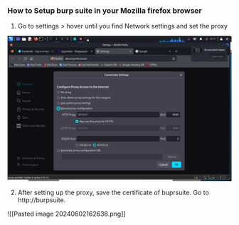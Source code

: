 
### How to Setup burp suite in your Mozilla firefox browser

1. Go to settings > hover until you find Network settings and set the proxy

![Alt](Burpsuite_proxy.png)

2. After setting up the proxy, save the certificate of buprsuite. Go to http://burpsuite.

![[Pasted image 20240602162638.png]]
